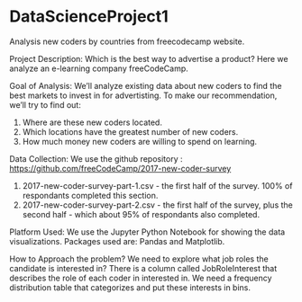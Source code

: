 # DataScienceProject1
Analysis new coders by countries from freecodecamp website. 

Project Description:
Which is the best way to advertise a product? Here we analyze an e-learning company freeCodeCamp.

Goal of Analysis:
We’ll analyze existing data about new coders to find the best markets to invest in for advertisting. To make our recommendation, we’ll try to find out:
1.	Where are these new coders located.
2. Which locations have the greatest number of new coders.
3. 	How much money new coders are willing to spend on learning.


Data Collection:
We use the github repository : https://github.com/freeCodeCamp/2017-new-coder-survey
1.	2017-new-coder-survey-part-1.csv - the first half of the survey. 100% of respondants completed this section.
2.	2017-new-coder-survey-part-2.csv - the first half of the survey, plus the second half - which about 95% of respondants also completed.


Platform Used:
We use the Jupyter Python Notebook for showing the data visualizations. 
Packages used are:  Pandas and Matplotlib.

How to Approach the problem?
We need to explore what job roles the candidate is interested in? There is a column called JobRoleInterest that describes the role of each coder in interested in. We need a frequency distribution table that categorizes and put these interests in bins.






